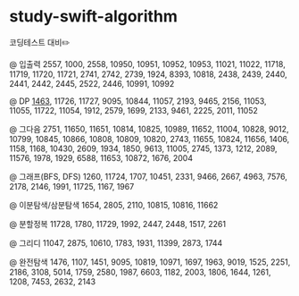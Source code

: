 # study-swift-algorithm
코딩테스트 대비✏️

@ 입출력
2557, 1000, 2558, 10950, 10951, 10952, 10953, 11021, 11022, 
11718, 11719, 11720, 11721, 2741, 2742, 2739, 1924, 8393, 10818, 
2438, 2439, 2440, 2441, 2442, 2445, 2522, 2446, 10991, 10992

@ DP
[1463](https://github.com/Woozzang/study-swift-algorithm/blob/master/BOJ/1463.swift), 11726, 11727, 9095, 10844, 11057, 2193, 9465, 2156, 11053, 
11055, 11722, 11054, 1912, 2579, 1699, 2133, 9461, 2225, 2011, 11052

@ 그다음
2751, 11650, 11651, 10814, 10825, 10989, 11652, 11004, 10828, 9012, 
10799, 10845, 10866, 10808, 10809, 10820, 2743, 11655, 10824, 11656, 
1406, 1158, 1168, 10430, 2609, 1934, 1850, 9613, 11005, 2745, 1373, 1212,
 2089, 11576, 1978, 1929, 6588, 11653, 10872, 1676, 2004

@ 그래프(BFS, DFS)
1260, 11724, 1707, 10451, 2331, 9466, 2667, 4963, 7576, 2178, 2146, 1991, 11725, 1167, 1967

@ 이분탐색/삼분탐색 
1654, 2805, 2110, 10815, 10816, 11662

@ 분할정복
11728, 1780, 11729, 1992, 2447, 2448, 1517, 2261

@ 그리디
11047, 2875, 10610, 1783, 1931, 11399, 2873, 1744

@ 완전탐색
1476, 1107, 1451, 9095, 10819, 10971, 1697, 1963, 9019, 1525, 2251, 2186, 3108, 
5014, 1759, 2580, 1987, 6603, 1182, 2003, 1806, 1644, 1261, 1208, 7453, 2632, 2143
